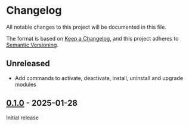 # Changelog

All notable changes to this project will be documented in this file.

The format is based on [Keep a Changelog](https://keepachangelog.com/en/1.1.0/),
and this project adheres to [Semantic Versioning](https://semver.org/spec/v2.0.0.html).

## Unreleased

- Add commands to activate, deactivate, install, uninstall and upgrade modules

## [0.1.0] - 2025-01-28

Initial release

[0.1.0]: https://git.biblibre.com/omeka-s/omekasc/releases/tag/v0.1.0
